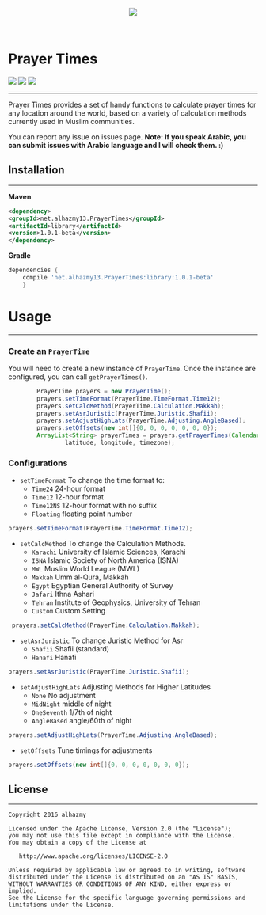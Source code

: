 <p align="center">
  <img src="https://cloud.githubusercontent.com/assets/4659608/12700363/37218668-c7f0-11e5-9edf-944176e4019f.png">
</p>
</br>

# Prayer Times
![](https://img.shields.io/badge/Platform-Android-brightgreen.svg)
![](https://img.shields.io/crates/l/rustc-serialize.svg)
![](https://img.shields.io/badge/version-1.0.1_beta-blue.svg)

------ 
Prayer Times provides a set of handy functions to calculate prayer times for any location around the world, based on a variety of calculation methods currently used in Muslim communities.

You can report any issue on issues page. **Note: If you speak Arabic, you can submit issues with Arabic language and I will check them. :)**


## Installation
------ 
**Maven**
```xml
<dependency>
<groupId>net.alhazmy13.PrayerTimes</groupId>
<artifactId>library</artifactId>
<version>1.0.1-beta</version>
</dependency>
```


**Gradle**
```gradle
dependencies {
	compile 'net.alhazmy13.PrayerTimes:library:1.0.1-beta'
	}
```

# Usage
------ 

### Create an `PrayerTime`
You will need to create a new instance of `PrayerTime`. Once the instance are configured, you can call `getPrayerTimes()`.
```java
		PrayerTime prayers = new PrayerTime();
        prayers.setTimeFormat(PrayerTime.TimeFormat.Time12);
        prayers.setCalcMethod(PrayerTime.Calculation.Makkah);
        prayers.setAsrJuristic(PrayerTime.Juristic.Shafii);
        prayers.setAdjustHighLats(PrayerTime.Adjusting.AngleBased);
        prayers.setOffsets(new int[]{0, 0, 0, 0, 0, 0, 0});
        ArrayList<String> prayerTimes = prayers.getPrayerTimes(Calendar.getInstance(),
                latitude, longitude, timezone);
```


### Configurations
* `setTimeFormat` To change the time format to:
	* `Time24`  24-hour format
	* `Time12`  12-hour format
	* `Time12NS`  12-hour format with no suffix
	* `Floating`  floating point number
```java
prayers.setTimeFormat(PrayerTime.TimeFormat.Time12);
```
* `setCalcMethod` To change the Calculation Methods.
	* `Karachi`  University of Islamic Sciences, Karachi
	* `ISNA`  Islamic Society of North America (ISNA)
	* `MWL`  Muslim World League (MWL)
	* `Makkah`  Umm al-Qura, Makkah
	* `Egypt`  Egyptian General Authority of Survey
	* `Jafari`  Ithna Ashari
	* `Tehran`  Institute of Geophysics, University of Tehran
	* `Custom`  Custom Setting
```java
 prayers.setCalcMethod(PrayerTime.Calculation.Makkah);
```
* `setAsrJuristic` To change Juristic Method for Asr
	* `Shafii`  Shafii (standard)
	* `Hanafi`  Hanafi
```java
prayers.setAsrJuristic(PrayerTime.Juristic.Shafii);
```
* `setAdjustHighLats` Adjusting Methods for Higher Latitudes
	* `None`  No adjustment
	* `MidNight`  middle of night
	* `OneSeventh`  1/7th of night
	* `AngleBased`  angle/60th of night
```java
prayers.setAdjustHighLats(PrayerTime.Adjusting.AngleBased);
```
* `setOffsets` Tune timings for adjustments
```java
prayers.setOffsets(new int[]{0, 0, 0, 0, 0, 0, 0});
```


## License
------ 
    Copyright 2016 alhazmy

    Licensed under the Apache License, Version 2.0 (the "License");
    you may not use this file except in compliance with the License.
    You may obtain a copy of the License at

       http://www.apache.org/licenses/LICENSE-2.0

    Unless required by applicable law or agreed to in writing, software
    distributed under the License is distributed on an "AS IS" BASIS,
    WITHOUT WARRANTIES OR CONDITIONS OF ANY KIND, either express or implied.
    See the License for the specific language governing permissions and
    limitations under the License.
    


